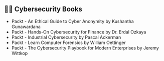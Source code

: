 ## 👮📕 Cybersecurity Books

- Packt - An Ethical Guide to Cyber Anonymity by Kushantha Gunawardana
- Packt - Hands-On Cybersecurity for Finance by Dr. Erdal Ozkaya
- Packt - Industrial Cybersecurity by Pascal Ackerman
- Packt - Learn Computer Forensics by William Oettinger
- Packt - The Cybersecurity Playbook for Modern Enterprises by Jeremy Wittkop
